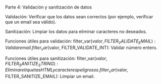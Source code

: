 Parte 4: Validación y sanitización de datos

Validación: Verificar que los datos sean correctos (por ejemplo, verificar que un email sea válido).

Sanitización: Limpiar los datos para eliminar caracteres no deseados.

Funciones útiles para validación:
filter_var($valor, FILTER_VALIDATE_EMAIL): Validar email.
filter_var($valor, FILTER_VALIDATE_INT): Validar número entero.



Funciones útiles para sanitización:
filter_var($valor, FILTER_SANITIZE_STRING): Eliminar etiquetas HTML y caracteres peligrosos.
filter_var($valor, FILTER_SANITIZE_EMAIL): Limpiar un email.